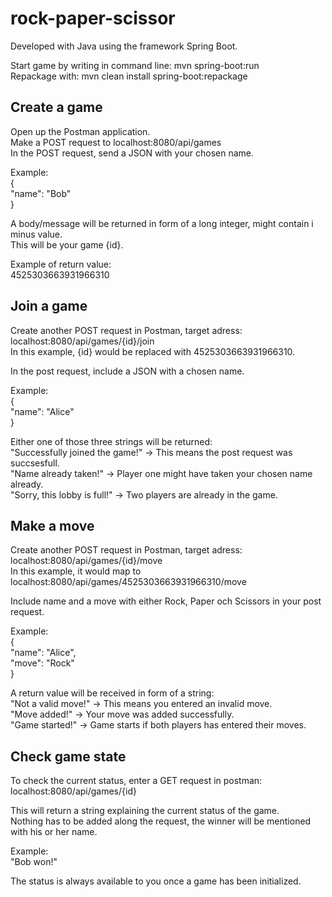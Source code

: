# rock-paper-scissor

Developed with Java using the framework Spring Boot.

Start game by writing in command line: mvn spring-boot:run\
Repackage with: mvn clean install spring-boot:repackage

## Create a game

Open up the Postman application.\
Make a POST request to localhost:8080/api/games\
In the POST request, send a JSON with your chosen name.

Example:\
{\
	"name": "Bob"\
}

A body/message will be returned in form of a long integer, might contain i minus value.\
This will be your game {id}.

Example of return value:\
4525303663931966310

## Join a game

Create another POST request in Postman, target adress:  localhost:8080/api/games/{id}/join\
In this example, {id} would be replaced with 4525303663931966310.

In the post request, include a JSON with a chosen name.

Example:\
{\
	"name": "Alice"\
}

Either one of those three strings will be returned:\
"Successfully joined the game!" -> This means the post request was succsesfull.\
"Name already taken!" -> Player one might have taken your chosen name already.\
"Sorry, this lobby is full!" -> Two players are already in the game.

## Make a move

Create another POST request in Postman, target adress:  localhost:8080/api/games/{id}/move\
In this example, it would map to localhost:8080/api/games/4525303663931966310/move

Include name and a move with either Rock, Paper och Scissors in your post request.

Example:\
{\
	"name": "Alice",\
	"move": "Rock"\
}

A return value will be received in form of a string:\
"Not a valid move!" -> This means you entered an invalid move. \
"Move added!" -> Your move was added successfully.\
"Game started!" -> Game starts if both players has entered their moves.

## Check game state

To check the current status, enter a GET request in postman: localhost:8080/api/games/{id}

This will return a string explaining the current status of the game.\
Nothing has to be added along the request, the winner will be mentioned with his or her name.

Example:\
"Bob won!"

The status is always available to you once a game has been initialized. 



